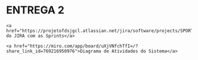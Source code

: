 <!DOCTYPE html>
<html>
<head>
    <title>Custom Shape Coach</title>
</head>
<body>
    <h1>ENTREGA 2</h1>
    
    <a href="https://projetofdsjgcl.atlassian.net/jira/software/projects/SPORT8708/boards/1/backlog">Página do JIRA com as Sprints</a>

    <a href="https://miro.com/app/board/uXjVNfchTfI=/?share_link_id=769216950976">Diagrama de Atividades do Sistema</a>
</body>
</html>
